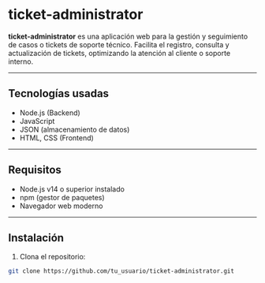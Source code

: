 # ticket-administrator

**ticket-administrator** es una aplicación web para la gestión y seguimiento de casos o tickets de soporte técnico. Facilita el registro, consulta y actualización de tickets, optimizando la atención al cliente o soporte interno.

---

## Tecnologías usadas

- Node.js (Backend)
- JavaScript
- JSON (almacenamiento de datos)
- HTML, CSS (Frontend)

---

## Requisitos

- Node.js v14 o superior instalado
- npm (gestor de paquetes)
- Navegador web moderno

---

## Instalación

1. Clona el repositorio:

```bash
git clone https://github.com/tu_usuario/ticket-administrator.git
